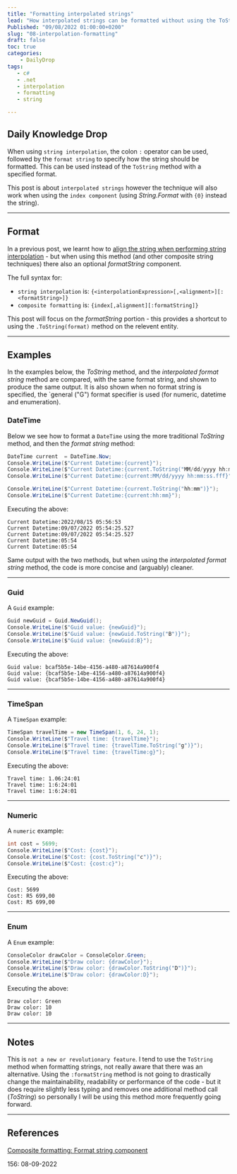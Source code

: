 ```yaml
---
title: "Formatting interpolated strings"
lead: "How interpolated strings can be formatted without using the ToString method"
Published: "09/08/2022 01:00:00+0200"
slug: "08-interpolation-formatting"
draft: false
toc: true
categories:
    - DailyDrop
tags:
   - c#
   - .net
   - interpolation
   - formatting
   - string

---
```


## Daily Knowledge Drop

When using `string interpolation`, the colon `:` operator can be used, followed by the `format string` to specify how the string should be formatted. This can be used instead of the `ToString` method with a specified format.

This post is about `interpolated strings` however the technique will also work when using the `index component` (using _String.Format_ with `{0}` instead the string).

---

## Format

In a previous post, we learnt how to [align the string when performing string interpolation](../../08/03-string-interpolation-alignment/) - but when using this method (and other composite string techniques) there also an optional _formatString_ component. 

The full syntax for:
- `string interpolation` is: `{<interpolationExpression>[,<alignment>][:<formatString>]}`
- `composite formatting` is: `{index[,alignment][:formatString]}`

This post will focus on the _formatString_ portion - this provides a shortcut to using the `.ToString(format)` method on the relevent entity.

---

## Examples

In the examples below, the _ToString_ method, and the _interpolated format string_ method are compared, with the same format string, and shown to produce the same output. It is also shown when no format string is specified, the `general ("G") format specifier is used (for numeric, datetime and enumeration).

### DateTime

Below we see how to format a `DateTime` using the more traditional _ToString_ method, and then the _format string_ method:

``` csharp
DateTime current  = DateTime.Now;
Console.WriteLine($"Current Datetime:{current}");
Console.WriteLine($"Current Datetime:{current.ToString("MM/dd/yyyy hh:mm:ss.fff")}");
Console.WriteLine($"Current Datetime:{current:MM/dd/yyyy hh:mm:ss.fff}");

Console.WriteLine($"Current Datetime:{current.ToString("hh:mm")}");
Console.WriteLine($"Current Datetime:{current:hh:mm}");
```

Executing the above:

``` terminal
Current Datetime:2022/08/15 05:56:53
Current Datetime:09/07/2022 05:54:25.527
Current Datetime:09/07/2022 05:54:25.527
Current Datetime:05:54
Current Datetime:05:54
```

Same output with the two methods, but when using the _interpolated format string_ method, the code is more concise and (arguably) cleaner.

---

### Guid

A `Guid` example:

``` csharp
Guid newGuid = Guid.NewGuid();
Console.WriteLine($"Guid value: {newGuid}");
Console.WriteLine($"Guid value: {newGuid.ToString("B")}");
Console.WriteLine($"Guid value: {newGuid:B}");
```

Executing the above:

``` terminal
Guid value: bcaf5b5e-14be-4156-a480-a87614a900f4
Guid value: {bcaf5b5e-14be-4156-a480-a87614a900f4}
Guid value: {bcaf5b5e-14be-4156-a480-a87614a900f4}
```

---

### TimeSpan

A `TimeSpan` example:

``` csharp
TimeSpan travelTime = new TimeSpan(1, 6, 24, 1);
Console.WriteLine($"Travel time: {travelTime}");
Console.WriteLine($"Travel time: {travelTime.ToString("g")}");
Console.WriteLine($"Travel time: {travelTime:g}");
```

Executing the above:

``` terminal
Travel time: 1.06:24:01
Travel time: 1:6:24:01
Travel time: 1:6:24:01
```

---

### Numeric

A `numeric` example:

``` csharp
int cost = 5699;
Console.WriteLine($"Cost: {cost}");
Console.WriteLine($"Cost: {cost.ToString("c")}");
Console.WriteLine($"Cost: {cost:c}");
```

Executing the above:

``` terminal
Cost: 5699
Cost: R5 699,00
Cost: R5 699,00
```

---

### Enum

A `Enum` example:

``` csharp
ConsoleColor drawColor = ConsoleColor.Green;
Console.WriteLine($"Draw color: {drawColor}");
Console.WriteLine($"Draw color: {drawColor.ToString("D")}");
Console.WriteLine($"Draw color: {drawColor:D}");
```

Executing the above:

``` terminal
Draw color: Green
Draw color: 10
Draw color: 10
```

---

## Notes

This is `not a new or revolutionary feature`. I tend to use the `ToString` method when formatting strings, not really aware that there was an alternative. Using the `:formatString` method is not going to drastically change the maintainability, readability or performance of the code - but it does require slightly less typing and removes one additional method call (_ToString_) so personally I will be using this method more frequently going forward.

---

## References

[Composite formatting: Format string component](https://docs.microsoft.com/en-us/dotnet/standard/base-types/composite-formatting#format-string-component)   

<?# DailyDrop ?>156: 08-09-2022<?#/ DailyDrop ?>
